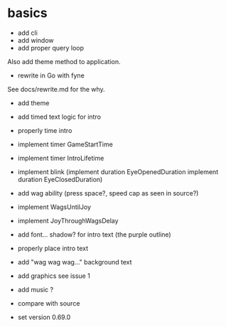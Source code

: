 # basics

+ add cli
+ add window
+ add proper query loop

Also add theme method to application.

+ rewrite in Go with fyne

See docs/rewrite.md for the why.

+ add theme

+ add timed text logic for intro
+ properly time intro

+ implement timer GameStartTime
- implement timer IntroLifetime
- implement blink
  (implement duration EyeOpenedDuration
  implement duration EyeClosedDuration)

- add wag ability
  (press space?, speed cap as seen in source?)
- implement WagsUntilJoy
- implement JoyThroughWagsDelay

- add font... shadow? for intro text
  (the purple outline)
- properly place intro text

- add "wag wag wag..." background text

- add graphics
  see issue 1

- add music ?

- compare with source
- set version 0.69.0
